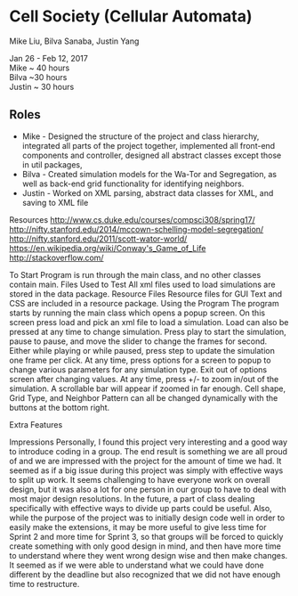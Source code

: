 # Cell Society (Cellular Automata)
Mike Liu, Bilva Sanaba, Justin Yang  

Jan 26 - Feb 12, 2017  
Mike ~ 40 hours  
Bilva ~30 hours  
Justin ~ 30 hours  

## Roles
* Mike - Designed the structure of the project and class hierarchy, integrated all parts of the project together, implemented
all front-end components and controller, designed all abstract classes except those in util packages, 
* Bilva - Created simulation models for the Wa-Tor and Segregation, as well as back-end grid functionality for identifying
neighbors.
* Justin - Worked on XML parsing, abstract data classes for XML, and saving to XML file

Resources
http://www.cs.duke.edu/courses/compsci308/spring17/
http://nifty.stanford.edu/2014/mccown-schelling-model-segregation/
http://nifty.stanford.edu/2011/scott-wator-world/
https://en.wikipedia.org/wiki/Conway's_Game_of_Life
http://stackoverflow.com/

To Start
Program is run through the main class, and no other classes contain main. 
Files Used to Test
All xml files used to load simulations are stored in the data package.
Resource Files
Resource files for GUI Text and CSS are included in a resource package.
Using the Program
The program starts by running the main class which opens a popup screen. 
On this screen press load and pick an xml file to load a simulation. Load can also be pressed at any time to change simulation. 
Press play to start the simulation, pause to pause, and move the slider to change the frames for second. 
Either while playing or while paused, press step to update the simulation one frame per click. 
At any time, press options for a screen to popup to  change various parameters for any simulation type. Exit out of options screen after changing values. 
At any time, press +/- to zoom in/out of the simulation. A scrollable bar will appear if zoomed in far enough.
Cell shape, Grid Type, and Neighbor Pattern can all be changed dynamically with the buttons at the bottom right.

Extra Features

Impressions
Personally, I found this project very interesting and a good way to introduce coding in a group. The end result is something we are all proud of and we are impressed with the project for the amount of time we had. 
It seemed as if a big issue during this project was simply with effective ways to split up work. It seems challenging to have everyone work on overall design, but it was also a lot for one person in our group to have to deal with most major design resolutions. In the future, a part of class dealing specifically with effective ways to divide up parts could be useful. 
Also, while the purpose of the project was to initially design code well in order to easily make the extensions, it may be more useful to give less time for Sprint 2 and more time for Sprint 3, so that groups will be forced to quickly create something with only good design in mind, and then have more time to understand where they went wrong design wise and then make changes. It seemed as if we were able to understand what we could have done different by the deadline but also recognized that we did not have enough time to restructure. 
